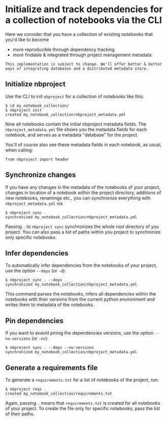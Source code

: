 # Initialize and track dependencies for a collection of notebooks via the CLI

Here we consider that you have a collection of existing notebooks that you'd like to become

- more reproducible through dependency tracking
- more findable & integrated through project management metadata

```{warning}
This implementation is subject to change. We'll offer better & better ways of integrating databases and a distributed metadata store.
```

## Initialize nbproject

Use the CLI to init `nbproject` for a collection of notebooks like this:

```
$ cd my_notebook_collection/
$ nbproject init
created my_notebook_collection/nbproject_metadata.yml
```

Now all notebooks contain the initial nbproject metadata fields.
The `nbproject_metadata.yml` file shows you the metadata fields for each notebook, and serves as a metadata "database" for the project.

You'll of course also see these metadata fields in each notebook, as usual, when calling:

```
from nbproject import header
```

## Synchronize changes

If you have any changes in the metadata of the notebooks of your project, changes in location of a notebook within the project directory, additions of new notebooks, renamings etc., you can synchronize everything with `nbproject_metadata.yml` via

```
$ nbproject sync .
synchronized my_notebook_collection/nbproject_metadata.yml
```

Passing `.` to `nbproject sync` synchronizes the whole root directory of you project.
You can also pass a list of paths within you project to synchronize only specific notebooks.

## Infer dependencies

To automatically infer dependencies from the notebooks of your project, use the option `--deps` (or `-d`):

```
$ nbproject sync . --deps
synchronized my_notebook_collection/nbproject_metadata.yml
```

This command parses the notebooks, infers all dependencies within the notebooks with their versions
from the current python environment and writes them to metadata of the notebooks.

## Pin dependencies

If you want to avaoid pining the dependencies versions, use the option `--no-versions` (or `-nv`):

```
$ nbproject sync . --deps --no-versions
synchronized my_notebook_collection/nbproject_metadata.yml
```

## Generate a requirements file

To generate a `requirements.txt` for a list of notebooks of the project, run:

```
$ nbproject reqs .
created my_notebook_collection/requirements.txt
```

Again, passing `.` means that `requirements.txt` is created for all notebooks of your project.
To create the file only for specific notebooks, pass the list of their paths.
